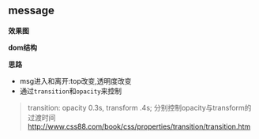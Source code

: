 ## message
**效果图**


**dom结构**


**思路**
- msg进入和离开:top改变,透明度改变
- 通过`transition`和`opacity`来控制

> transition: opacity 0.3s, transform .4s;
分别控制opacity与transform的过渡时间
http://www.css88.com/book/css/properties/transition/transition.htm